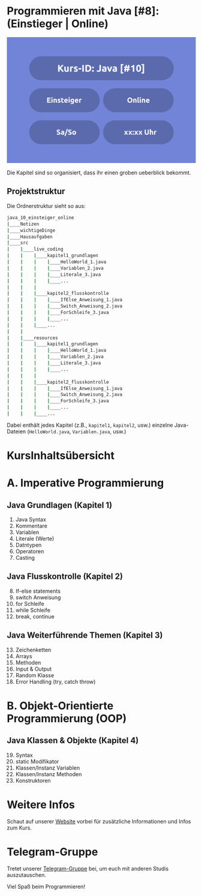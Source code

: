 # Programmieren mit Java [#8]: (Einstieger | Online)

![Java 10](java_10.svg)

Die Kapitel sind so organisiert, dass ihr einen groben ueberblick bekommt.

## Projektstruktur

Die Ordnerstruktur sieht so aus:

```bash
java_10_einsteiger_online
|____Notizen
|____wichtigeDinge
|____Hausaufgaben
|____src
|    |____live_coding
|    |    |____kapitel1_grundlagen
|    |    |    |____HelloWorld_1.java
|    |    |    |____Variablen_2.java
|    |    |    |____Literale_3.java
|    |    |    |____...
|    |    |
|    |    |____kapitel2_flusskontrolle
|    |    |    |____IfElse_Anweisung_1.java
|    |    |    |____Switch_Anweisung_2.java
|    |    |    |____ForSchleife_3.java
|    |    |    |____...
|    |    |____...
|    |
|    |____resources
|    |    |____kapitel1_grundlagen
|    |    |    |____HelloWorld_1.java
|    |    |    |____Variablen_2.java
|    |    |    |____Literale_3.java
|    |    |    |____...
|    |    |
|    |    |____kapitel2_flusskontrolle
|    |    |    |____IfElse_Anweisung_1.java
|    |    |    |____Switch_Anweisung_2.java
|    |    |    |____ForSchleife_3.java
|    |    |    |____...
|    |    |____...
```

Dabei enthält jedes Kapitel (z.B., `kapitel1`, `kapitel2`, usw.) einzelne Java-Dateien (`HelloWorld.java`, `Variablen.java`, usw.)


# KursInhaltsübersicht

# A. Imperative Programmierung 

## Java Grundlagen (Kapitel 1)
01. Java Syntax
02. Kommentare
03. Variablen
04. Literale (Werte)
05. Datntypen
06. Operatoren
07. Casting

## Java Flusskontrolle (Kapitel 2)
08. If-else statements
09. switch Anweisung
10. for Schleife
11. while Schleife
12. break, continue

## Java Weiterführende Themen (Kapitel 3)
13. Zeichenketten
14. Arrays
15. Methoden
16. Input & Output
17. Random Klasse
18. Error Handling (try, catch throw)

# B. Objekt-Orientierte Programmierung (OOP) 

## Java Klassen & Objekte (Kapitel 4)
19. Syntax
20. static Modifikator
21. Klassen/Instanz
       Variablen
22. Klassen/Instanz 
       Methoden
23. Konstruktoren

# Weitere Infos

Schaut auf unserer [Website](https://www.mathcodelab.de/laufende_kurse/informatik_kurse/uni/java_10/java_10_generell.html) vorbei für zusätzliche Informationen und Infos zum Kurs.

# Telegram-Gruppe

Tretet unserer [Telegram-Gruppe](https://t.me/MathCodeLab/2606) bei, um euch mit anderen Studis auszutauschen.

Viel Spaß beim Programmieren!
